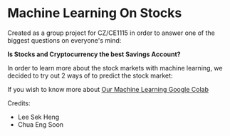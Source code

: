 # Machine Learning On Stocks

Created as a group project for CZ/CE1115 in order to answer one of the biggest questions on everyone's mind: 

**Is Stocks and Cryptocurrency the best Savings Account?**

In order to learn more about the stock markets with machine learning, we decided to try out 2 ways of to predict the stock market:

If you wish to know more about [Our Machine Learning Google Colab](/StonksTheBestSavingAccount.ipynb "Our codes on ipynb")

Credits:
- Lee Sek Heng
- Chua Eng Soon
